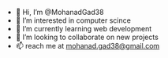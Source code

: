 - 👋 Hi, I’m @MohanadGad38
- 👀 I’m interested in  computer scince
- 🌱 I’m currently learning  web development
- 💞️ I’m looking to collaborate on  new projects 
- 📫 reach me  at mohanad.gad38@gmail.com

<!---
MohanadGad38/MohanadGad38 is a ✨ special ✨ repository because its `README.md` (this file) appears on your GitHub profile.
You can click the Preview link to take a look at your changes.
--->
